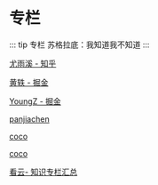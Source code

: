 # 专栏

::: tip 专栏
苏格拉底：我知道我不知道
:::

[尤雨溪 - 知乎](https://www.zhihu.com/people/evanyou/)

[黄轶 - 掘金](https://juejin.im/user/586db400a22b9d005695a69d/posts)

[YoungZ - 掘金](https://juejin.im/user/59a7a5a96fb9a02487554b86)

[panjiachen](https://juejin.im/user/5648a5ca60b259caebaf7562)

[coco](https://github.com/chokcoco/iCSS/issues)

[coco](https://chokcoco.github.io/CSS-Inspiration/#/)

[看云- 知识专栏汇总](https://www.kancloud.cn/special)